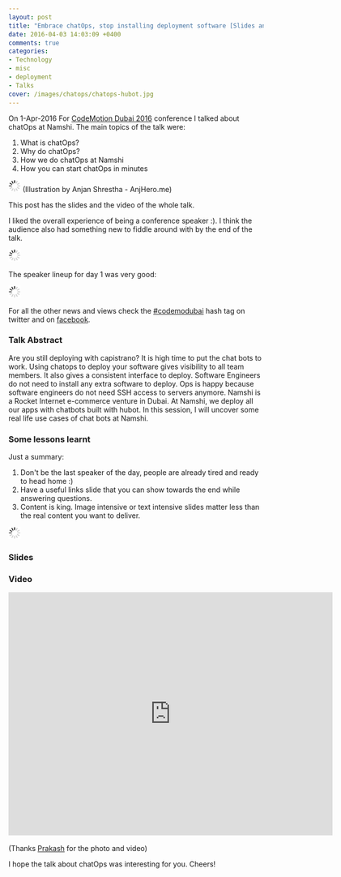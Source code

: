 ```yaml
---
layout: post
title: "Embrace chatOps, stop installing deployment software [Slides and Video]"
date: 2016-04-03 14:03:09 +0400
comments: true
categories: 
- Technology
- misc
- deployment
- Talks
cover: /images/chatops/chatops-hubot.jpg
---
```


On 1-Apr-2016 For [CodeMotion Dubai 2016](http://dubai2016.codemotionworld.com/) conference I talked about chatOps at Namshi. 
The main topics of the talk were:

1. What is chatOps?
1. Why do chatOps?
1. How we do chatOps at Namshi
1. How you can start chatOps in minutes

<img class="center" src="/images/generic/loading.gif" data-echo="/images/chatops/chatops-hubot.jpg" title="Embrace chatOps, stop installing deployment software [Slides and Video]" alt="Embrace chatOps, stop installing deployment software [Slides and Video]">
(Illustration by Anjan Shrestha - AnjHero.me)

This post has the slides and the video of the whole talk. 
<!-- more -->
I liked the overall experience of being a conference  speaker :). 
I think the audience also had something new to fiddle around with by the end of the talk.

<img class="center" src="/images/generic/loading.gif" data-echo="/images/chatops/speaker.jpg" title="Speaker at Codemotion Dubai 2016" alt="Speaker at Codemotion Dubai 2016">

The speaker lineup for day 1 was very good:

<img class="center" src="/images/generic/loading.gif" data-echo="/images/chatops/codemodubai-speakers-day-1.jpg" title="Codemotion Dubai 2016 Speaker lineup" alt="Codemotion Dubai 2016 Speaker lineup">

For all the other news and views check the [#codemodubai](https://twitter.com/hashtag/codemodubai?src=hash) hash tag on twitter 
and on [facebook](https://www.facebook.com/codemotiondubai/).

### Talk Abstract

Are you still deploying with capistrano? It is high time to put the chat bots to work. Using chatops to deploy your 
software gives visibility to all team members. It also gives a consistent interface to deploy. Software Engineers do not 
need to install any extra software to deploy. Ops is happy because software engineers do not need SSH access to servers 
anymore. Namshi is a Rocket Internet e-commerce venture in Dubai. At Namshi, we deploy all our apps with chatbots built 
with hubot. In this session, I will uncover some real life use cases of chat bots at Namshi.

### Some lessons learnt

Just a summary:

1. Don't be the last speaker of the day, people are already tired and ready to head home :)
1. Have a useful links slide that you can show towards the end while answering questions.
1. Content is king. Image intensive or text intensive slides matter less than the real content you want to deliver.

<img class="center" src="/images/generic/loading.gif" data-echo="/images/chatops/chatops-talk.jpg" title="Embrace chatOps, stop installing deployment software [Slides and Video]" alt="Embrace chatOps, stop installing deployment software [Slides and Video]">

### Slides

<script async class="speakerdeck-embed" data-id="75a57171f12c40e3939b9504c6748f74" data-ratio="1.77777777777778" src="//speakerdeck.com/assets/embed.js"></script>

### Video

<center>
<iframe width="640" height="480" src="https://www.youtube-nocookie.com/embed/GVa1I2QiZs4?rel=0" frameborder="0" allowfullscreen></iframe>
</center>

(Thanks [Prakash](http://www.lprakash.com.np/) for the photo and video) 

I hope the talk about chatOps was interesting for you. Cheers!
